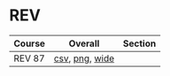 # REV

| Course | Overall | Section |
| ------ | ------- | ------- |
| REV 87 | [csv](https://github.com/UCSD-Historical-Enrollment-Data/2024Spring/blob/main/overall/REV%2087.csv), [png](https://raw.githubusercontent.com/UCSD-Historical-Enrollment-Data/2024Spring/main/plot_overall/REV%2087.png), [wide](https://raw.githubusercontent.com/UCSD-Historical-Enrollment-Data/2024Spring/main/plot_overall_wide/REV%2087.png) |  |
